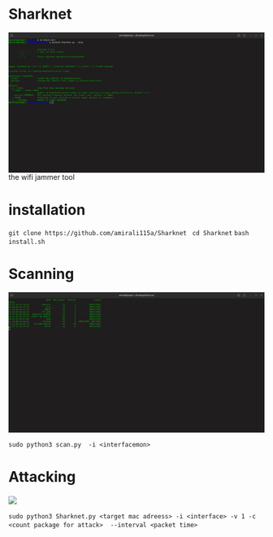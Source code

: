 # Sharknet
<img align="center" src="screen3.png" width="900">
the wifi jammer tool


# installation
`git clone https://github.com/amirali115a/Sharknet `
`cd Sharknet`
`bash install.sh `

# Scanning
<img align="center" src="screen2.png" width="900">

`sudo python3 scan.py  -i <interfacemon>  `

# Attacking
<img align="center" src="screen4" width="900">

`sudo python3 Sharknet.py <target mac adreess> -i <interface> -v 1 -c <count package for attack>  --interval <packet time>`


